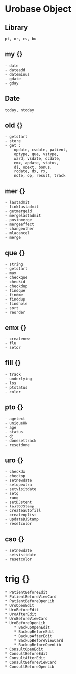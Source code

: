 # Urobase Object
## Library
	pt, or, cs, bu
## my {}​
	- date
	- dateadd
	- dateminus
	- gdate
	- gday

## Date
	today, ntoday
## old {}​
	- getstart
	- store
	- get :
		opdate, csdate, patient, 
		optype, que, vstype, 
		ward, vsdate, dcdate, 
		emx, apdate, status, 
		dj, opext, bonus, 
		rcdate, dx, rx, 
		note, op, result, track
## mer {}​
	- lastadmit
	- linklastadmit
	- getmergeid
	- mergelastadmit
	- posinmerge
	- mergeeffect
	- changeother
	- mlacancel
	- merge
## que {}​
	- string
	- getstart
	- max
	- checkque
	- checkid
	- checkdup
	- findque
	- findme
	- finddup
	- findhole
	- sort
	- reorder
## emx {}​
	- createnew
	- flu
	- setor
## fill {}​
	- track
	- underlying
	- los
	- ptstatus
	- color
## pto {}​
	- agetext
	- uniqueHN
	- age
	- status
	- dj
	- donesettrack
	- resetdone
## uro {}​
	- checkdx
	- checkop
	- setnewdate
	- setopextra
	- setvisitdate
	- setq
	- runq
	- setDJstent
	- lastDJStamp
	- createautofill
	- createoplist
	- updateDJStamp
	- resetcolor
## cso {}​
	- setnewdate
	- setvisitdate
	- resetcolor
# trig {}​
	* PatientBeforeEdit
	* PatientBeforeViewCard 
	* PatientBeforeOpenLib
	* UroOpenEdit
	* UroBeforeEdit
	* UroAfterEdit
	* UroBeforeViewCard
	* UroBeforeOpenLib
        * BackupOpenEdit
        * BackupBeforeEdit
        * BackupAfterEdit
        * BackupBeforeViewCard
        * BackupBeforeOpenLib
	* ConsultOpenEdit
	* ConsultBeforeEdit
	* ConsultAfterEdit
	* ConsultBeforeViewCard 
	* ConsultBeforeOpenLib
